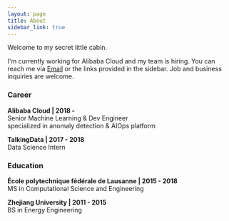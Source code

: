 ```yaml
---
layout: page
title: About
sidebar_link: true
---
```


Welcome to my secret little cabin.

I'm currently working for Alibaba Cloud and my team is hiring. You can reach me via [Email](mailto:mcjxgu@163.com) or the links provided in the sidebar. Job and business inquiries are welcome.

### Career

**Alibaba Cloud \| 2018 -**<br>
Senior Machine Learning & Dev Engineer<br>
specialized in anomaly detection & AIOps platform

**TalkingData \| 2017 - 2018**<br>
Data Science Intern

### Education

**École polytechnique fédérale de Lausanne \| 2015 - 2018**<br>
MS in Computational Science and Engineering

**Zhejiang University \| 2011 - 2015**<br>
BS in Energy Engineering
